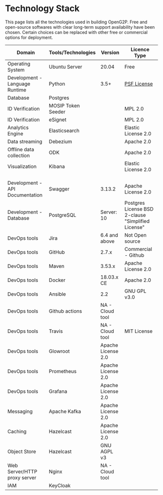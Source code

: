 # Technology Stack

This page lists all the technologies used in building OpenG2P. Free and open-source softwares with clear long-term support availability have been chosen. Certain choices can be replaced with other free or commercial options for deployment.

| Domain                          | Tools/Technologies | Version            | Licence Type                                                      |
| ------------------------------- | ------------------ | ------------------ | ----------------------------------------------------------------- |
| Operating System                | Ubuntu Server      | 20.04              | Free                                                              |
| Development - Language Runtime  | Python             | 3.5+               | [PSF License](https://docs.python.org/3/license.html#psf-license) |
| Database                        | Postgres           |                    |                                                                   |
| ID Verification                 | MOSIP Token Seeder |                    | MPL 2.0                                                           |
| ID Verification                 | eSignet            |                    | MPL 2.0                                                           |
| Analytics Engine                | Elasticsearch      |                    | Elastic License 2.0                                               |
| Data streaming                  | Debezium           |                    | Apache 2.0                                                        |
| Offline data collection         | ODK                |                    | Apache 2.0                                                        |
| Visualization                   | Kibana             |                    | Elastic License 2.0                                               |
|                                 |                    |                    |                                                                   |
|                                 |                    |                    |                                                                   |
|                                 |                    |                    |                                                                   |
| Development - API Documentation | Swagger            | 3.13.2             | Apache License 2.0                                                |
| Development - Database          | PostgreSQL         | Server: 10         | Postgres License BSD 2-clause "Simplified License"                |
| DevOps tools                    | Jira               | 6.4 and above      | Not Open source                                                   |
| DevOps tools                    | GitHub             | 2.7.x              | Commercial - Github                                               |
| DevOps tools                    | Maven              | 3.53.x             | Apache License 2.0                                                |
| DevOps tools                    | Docker             | 18.03.x CE         | Apache 2.0                                                        |
| DevOps tools                    | Ansible            | 2.2                | GNU GPL v3.0                                                      |
| DevOps tools                    | Github actions     | NA - Cloud tool    |                                                                   |
| DevOps tools                    | Travis             | NA - Cloud tool    | MIT License                                                       |
| DevOps tools                    | Glowroot           | Apache License 2.0 |                                                                   |
| DevOps tools                    | Prometheus         | Apache License 2.0 |                                                                   |
| DevOps tools                    | Grafana            | Apache License 2.0 |                                                                   |
| Messaging                       | Apache Kafka       | Apache License 2.0 |                                                                   |
| Caching                         | Hazelcast          | Apache License 2.0 |                                                                   |
| Object Store                    | Hazelcast          | GNU AGPL v3        |                                                                   |
| Web Server/HTTP proxy server    | Nginx              | NA - Cloud tool    |                                                                   |
| IAM                             | KeyCloak           |                    |                                                                   |
